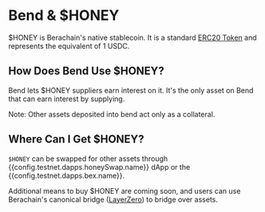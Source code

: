 <script setup>
  import config from '@berachain/config/constants.json';
</script>

# Bend & $HONEY

$HONEY is Berachain's native stablecoin. It is a standard [ERC20 Token](#contract-address) and represents the equivalent of 1 USDC.

## How Does Bend Use $HONEY?

Bend lets $HONEY suppliers earn interest on it. It's the only asset on Bend that can earn interest by supplying.

Note: Other assets deposited into bend act only as a collateral.

## Where Can I Get $HONEY?

`$HONEY` can be swapped for other assets through <a :href="config.testnet.dapps.honeySwap.url">{{config.testnet.dapps.honeySwap.name}} dApp</a> or the <a :href="config.testnet.dapps.bex.url">{{config.testnet.dapps.bex.name}}</a>.

Additional means to buy $HONEY are coming soon, and users can use Berachain's canonical bridge ([LayerZero](https://layerzero.network)) to bridge over assets.
